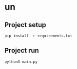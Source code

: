 # un

## Project setup
```
pip install -r requirements.txt
```

## Project run
```
python3 main.py
```